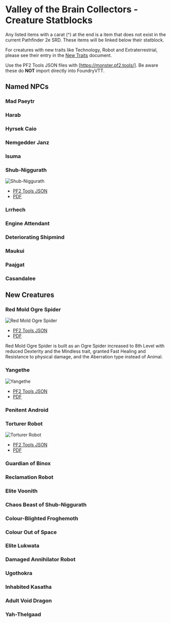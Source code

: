 # Valley of the Brain Collectors - Creature Statblocks

Any listed items with a carat (^) at the end is a item that does not exist in the current Pathfinder 2e SRD. These items will be linked below their statblock.

For creatures with new traits like Technology, Robot and Extraterrestrial, please see their entry in the [New Traits](/Traits/README.md) document.

Use the PF2 Tools JSON files with [https://monster.pf2.tools/]. Be aware these do **NOT** import directly into FoundryVTT.

## Named NPCs

### Mad Paeytr

### Harab

### Hyrsek Caio

### Nemgedder Janz

### Isuma

### Shub-Niggurath

![Shub-Niggurath](PNGs/ShubNiggurath.png)

* [PF2 Tools JSON](PF2Tools/ShubNiggurath.json)
* [PDF](PDFs/ShubNiggurath.pdf)

### Lrrhech

### Engine Attendant

### Deteriorating Shipmind

### Maukui

### Paajgat

### Casandalee

## New Creatures

### Red Mold Ogre Spider

![Red Mold Ogre Spider](PNGs/RedMoldOgreSpider.png)

* [PF2 Tools JSON](PF2Tools/RedMoldOgreSpider.json)
* [PDF](PDFs/RedMoldOgreSpider.pdf)

Red Mold Ogre Spider is built as an Ogre Spider increased to 8th Level with reduced Dexterity and the Mindless trait, granted Fast Healing and Resistance to physical damage, and the Aberration type instead of Animal.

### Yangethe

![Yangethe](PNGs/Yangethe.png)

* [PF2 Tools JSON](PF2Tools/Yangethe.json)
* [PDF](PDFs/Yangethe.pdf)

### Penitent Android

### Torturer Robot

![Torturer Robot](PNGs/TorturerRobot.png)

* [PF2 Tools JSON](PF2Tools/TorturerRobot.json)
* [PDF](PDFs/TorturerRobot.pdf)

### Guardian of Binox

### Reclamation Robot

### Elite Voonith

### Chaos Beast of Shub-Niggurath

### Colour-Blighted Froghemoth

### Colour Out of Space

### Elite Lukwata

### Damaged Annihilator Robot

### Ugothokra

### Inhabited Kasatha

### Adult Void Dragon

### Yah-Thelgaad
